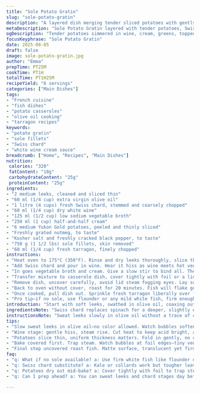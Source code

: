 ```yaml
---
title: "Sole Potato Gratin"
slug: "sole-potato-gratin"
description: "A layered dish merging tender sliced potatoes with gently wilted leeks and Swiss chard, simmered in white wine and cream, baked to melting softness, topped with delicate sole fillets and fresh tarragon. Subtle nutmeg heat, salt-pepper balance, fresh green herbs. Replaces spinach with Swiss chard, replaces butter by olive oil to cut heaviness. Cooked in stages to coax potato softness without fish toughness. Wine reduced enough to avoid bitterness but keep aroma. Cream replaced by half-and-half for lighter richness, but still clingy sauce. A twist with tarragon adds anise-licorice perfume contrasting the mild sole. Timing based on potato tenderness and opaque fish flesh. Gourmand, restrained, thoughtful layers."
metaDescription: "Sole Potato Gratin layered with tender potatoes, Swiss chard, white wine, half-and-half, topped with sole and fresh tarragon. French-inspired, balanced, earthy flavors."
ogDescription: "Tender potatoes simmered in wine, cream, greens, topped with delicate sole fillets and fresh tarragon. Layers of texture, subtle nutmeg, no butter here."
focusKeyphrase: "Sole Potato Gratin"
date: 2025-08-05
draft: false
image: sole-potato-gratin.jpg
author: "Emma"
prepTime: PT25M
cookTime: PT1H
totalTime: PT1H25M
recipeYield: "6 servings"
categories: ["Main Dishes"]
tags:
- "French cuisine"
- "fish dishes"
- "potato casseroles"
- "olive oil cooking"
- "tarragon recipes"
keywords:
- "potato gratin"
- "sole fillets"
- "Swiss chard"
- "white wine cream sauce"
breadcrumb: ["Home", "Recipes", "Main Dishes"]
nutrition: 
 calories: "320"
 fatContent: "18g"
 carbohydrateContent: "25g"
 proteinContent: "25g"
ingredients:
- "2 medium leeks, cleaned and sliced thin"
- "60 ml (1/4 cup) extra virgin olive oil"
- "1 litre (4 cups) fresh Swiss chard, stemmed and coarsely chopped"
- "60 ml (1/4 cup) dry white wine"
- "125 ml (1/2 cup) low sodium vegetable broth"
- "250 ml (1 cup) half-and-half cream"
- "6 medium Yukon Gold potatoes, peeled and thinly sliced"
- "Freshly grated nutmeg, to taste"
- "Kosher salt and freshly cracked black pepper, to taste"
- "750 g (1 1/2 lbs) sole fillets, skin removed"
- "60 ml (1/4 cup) fresh tarragon, finely chopped"
instructions:
- "Heat oven to 175°C (350°F). Rinse and dry leeks thoroughly, slice thin. Use lots of olive oil to gently soften leeks in wide sautée pan. 6–7 minutes, no browning, keep stirring; fat coats leeks like gloss, aroma sweetening, faint sizzle audible."
- "Add Swiss chard and pour in wine. Hear it hiss as wine meets hot veggies; steam rises, leaves shrivel, collapse. Stir, keep heat moderate. Wine reduces, concentrate flavor. Finish when chard is velvety, not pasty—about 5 minutes. Smell sharp vegetal notes with wine’s acidity."
- "In goes vegetable broth and cream. Give a slow stir to bind all. Then gently fold in sliced potatoes, nestling in sauce; coating every slice. Crush a pinch freshly ground nutmeg right over, salt and pepper generously to season all layers. Nutmeg plays subtle heat, works miracles with potato creaminess."
- "Transfer mixture to casserole dish, cover tightly with foil or a lid. Into oven for about 35–45 minutes, but look for potatoes soft enough to pierce with fork but not falling apart. Sauce should bubble faintly under foil, tiny steam vents forming at edges. If sauce seems dry halfway, add splash more broth or cream—potatoes demand moisture."
- "Remove dish, uncover carefully, avoid lid steam fogging eyes. Lay sole fillets delicately on top. Fish should be matte, translucent but firm skinless fillets. Season fish with salt and pepper directly; no marinating—fish aromas delicate, minimal interference."
- "Back to oven without cover, roast for 20 minutes. Fish will flake gently when poked with fork, flesh turns opaque—watch closely, overcooked sole turns rubbery, bluish sheen unwanted. Oven should not be too hot or outside cooks faster than center."
- "Once cooked, pull dish out. Sprinkle fresh tarragon liberally over fish and potato bed. Tarragon’s anise kick lifts the entire casserole, a bright explosion amid mildness. Let rest 5 minutes, juices settle. Serve warm, scooping layers so each portion has fish, tender potatoes, and vivid green notes."
- "Pro tip—if no sole, use flounder or any mild white fish, firm enough to hold shape. Swiss chard can be swapped for kale or collard greens, but reduce cooking time as these greens can be tougher. For cream substitution, full-fat coconut milk lends intriguing sweetness but changes flavor profile."
introduction: "Start with soft leeks, swathed in olive oil, coaxing out natural sweetness. Then Swiss chard wilts in wine’s sharp embrace—watching leaves shrink, colors deepen, smells brighten. Thick half-and-half joins snug, surrounds potato slices which melt slowly during covered roasting. Pull back lid, lay mild sole fillets atop that creamy bed, roasting uncovered now to gently set fish and finish potatoes without drying. Tarragon’s herbal brightness tossed at last moment wakes the palate. Timing’s about texture cues: tender potato, opaque fish, bubbling sauce—no clock slavishness. I swapped out butter and spinach from older tries—olive oil and chard bring earthier tones, lighter feel. Nutmeg adds warmth without bulk. The fish – delicate but firm – keeps the finish elegant. Tried with kale too but that was rougher, less silky. Always err on side of moisture; dry potatoes kill the feel. This method? Careful layering pays off."
ingredientsNote: "Swiss chard replaces spinach for a deeper, slightly earthy flavor and better texture under long cooking. Olive oil instead of butter cuts richness but keeps the cooking fats healthy and less likely to brown the leeks prematurely. Yukon Gold potatoes hold shape well but soften properly under covered roasting; avoid russets unless thinly sliced. Low-sodium vegetable broth balances moisture without excess salt, letting seasoning do its work. Half-and-half cream used here because 15% cream often too thin; this balances richness and sauce body. Tarragon is essential here—parsley or dill won’t make the cut. Fresh is best—dried tarragon tends to be bitter when heated. Nutmeg carefully grated fresh; pre-ground loses punch. Sole fillets recommended for tender texture; skin removed for subtlety, but skin-on can crisp if desired, just adjust cooking time. If seafood allergy or unavailable, use similarly flaky white fish like cod or flounder with attention to cooking times. Keep seasoning simple but precise; potatoes and cream meld delicately with fish flavors. Keep separate thickest potato slices at bottom—don’t overcrowd or potatoes steam unevenly."
instructionsNote: "Sweat leeks slowly in olive oil without a trace of color—any browning ruins sweetness and introduces bitterness. Watch sizzle changes and aroma to recognize done stage. When adding wine and chard, listen for gentle hiss, watch volume reduce to preserve acidity but avoid sharp harshness. Use wooden spoon to fold potatoes into cream mixture; avoid breaking slices but ensure full immersion. Cover casserole tightly to trap steam; if baking uncovered, potatoes dry out and fish cooks unevenly. When potatoes feel fork-tender but still intact, transfer, add fish atop gently; avoid overlapping fillets to ensure even heat exposure. Uncovered finish cooks off excess moisture and sets fish. Fish done when flesh opaque, flaky on gentle prod, no liquid pooling on surface. Sprinkle tarragon off heat to retain its fresh aroma; heating herbs cause bitterness. Rest before serving lets juices redistribute. If sauce thickens too much, add splash of broth before reheating. Use visual cues over timers; ovens vary widely—personal judgment key. Keep fish thin for even cooking, thick sole fillets might need slightly longer covered prep or finish time. Avoid overloading dish with too many potatoes—they crowd and cause motley doneness. Final dish should have creamy soft potatoes, tender no-fishy fish layering, fresh green herbal pop."
tips:
- "Slow sweat leeks in olive oil—no color allowed. Watch bubbles soften shift, smell swings from raw to sweet, faint sizzle is signal. If browning starts, lower heat fast. Leeks carry main base flavor here; bitter ruins all layers."
- "Wine stage: gentle hiss, steam rise. Cut heat to keep acid bright, avoid sharp harshness. Reduce till chard turns velvety, not mush. Timing crucial here—overcook and you lose vegetal snap, undercook and flavor’s flat. Smell guides timing better than clock."
- "Potatoes slice thin, uniform thickness matters. Fold in gently, no crushing. Half-and-half replaces cream for sauce body; adds slight cling but not heavy. Look for sauce that coats slice, not pools watery. Add broth if drying develops mid-bake, moisture balance key."
- "Bake covered first. Trap steam. Watch bubbles at foil edges—tiny vents form. Potatoes need soft fork-tender feel but shape intact. Don’t rush or fish layer under cooks, leading to tough sole fillets. Oven temps fluctuate; visual and touch cues trump timers."
- "Final step uncovered roast fish. Matte surface, translucent yet firm flesh signals done. Overcook and texture snaps rubbery, bluish tinge appears—bad sign. Lay fillets spaced, no overlap. Salt+pepper lightly direct on fish; marinating kills subtle aromas from fish and herbs."
faq:
- "q: What if no sole available? a: Use firm white fish like flounder or cod. Texture close enough. Adjust roast time; thicker fillets might need more time under cover or uncovered finish phase. Avoid flaky fragile fish that break apart."
- "q: Swiss chard substitute? a: Kale or collards work but tougher leaves so reduce cooking time in wine stage. Watch texture; those greens don’t wilt same way. Might add earthy bitterness, so balance seasoning tighter."
- "q: Potatoes dry out mid-bake? a: Cover tightly with foil to trap steam prevents drying. If dryness appears midway, splash broth or half-and-half quickly. Moisture key always; dry spuds kill layering feel, sauce sticks, fish suffers too."
- "q: Can I prep ahead? a: You can sweat leeks and chard stages day before, keep cool. Slice and soak potatoes in water to stop browning. Assemble before baking but fish best added just before final roast to avoid overcooking or texture loss."

---
```

